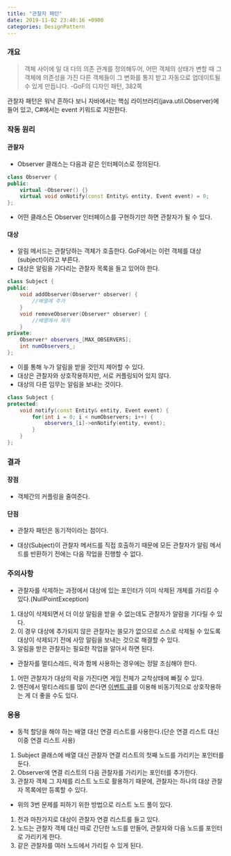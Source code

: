 ```yaml
---
title: "관찰자 패턴"
date: 2019-11-02 23:40:16 +0900
categories: DesignPattern
---
```


### 개요

>객체 사이에 일 대 다의 의존 관계를 정의해두어, 어떤 객체의 상태가 변할 때 그 객체에 의존성을 가진 다른 객체들이 그 변화를 통지 받고 자동으로 업데이트될 수 있게 만듭니다.
> -GoF의 디자인 패턴, 382쪽

관찰자 패턴은 워낙 흔하다 보니 자바에서는 핵심 라이브러리(java.util.Observer)에 들어 있고, C#에서는 event 키워드로 지원한다.

### 작동 원리

#### 관찰자

* Observer 클래스는 다음과 같은 인터페이스로 정의된다.
```C++
class Observer {
public:
	virtual ~Observer() {}
	virtual void onNotify(const Entity& entity, Event event) = 0;
};
```
* 어떤 클래스든 Observer 인터페이스를 구현하기만 하면 관찰자가 될 수 있다.
 
#### 대상

* 알림 메서드는 관찰당하는 객체가 호출한다. GoF에서는 이런 객체를 대상(subject)이라고 부른다.<br>
* 대상은 알림을 기다리는 관찰자 목록을 들고 있어야 한다.
```C++
class Subject {
public:
	void addObserver(Observer* observer) {
		//배열에 추가
	}
	void removeObserver(Observer* observer) {
		//배열에서 제거
	}
private:
	Observer* observers_[MAX_OBSERVERS];
	int numObservers_;
};
```
* 이를 통해 누가 알림을 받을 것인지 제어할 수 있다.<br>
* 대상은 관찰자와 상호작용하지만, 서로 커플링되어 있지 않다.<br>
* 대상의 다른 임무는 알림을 보내는 것이다.
```C++
class Subject {
protected:
	void notify(const Entity& entity, Event event) {
		for(int i = 0; i < numObservers; i++) {
			observers_[i]->onNotify(entity, event);
		}
	}
};
```
### 결과

#### 장점
* 객체간의 커플링을 줄여준다.

#### 단점
* 관찰자 패턴은 동기적이라는 점이다.<br>
- 대상(Subject)이 관찰자 메서드를 직접 호출하기 때문에 모든 관찰자가 알림 메서드를 반환하기 전에는 다음 작업을 진행할 수 없다.<br>

### 주의사항

* 관찰자를 삭제하는 과정에서 대상에 있는 포인터가 이미 삭제된 개체를 가리킬 수 있다.(NullPointException)<br>
1. 대상이 삭제되면서 더 이상 알림을 받을 수 없는데도 관찰자가 알람을 기다릴 수 있다.<br>
2. 이 경우 대상에 추가되지 않은 관찰자는 쓸모가 없으므로 스스로 삭제될 수 있도록 대상이 삭제되기 전에 사망 알림을 보내는 것으로 해결할 수 있다.<br>
3. 알림을 받은 관찰자는 필요한 작업을 알아서 하면 된다.
* 관찰자를 멀티스레드, 락과 함께 사용하는 경우에는 정말 조심해야 한다.<br>
1. 어떤 관찰자가 대상의 락을 가진다면 게임 전체가 교착상태에 빠질 수 있다.<br>
2. 엔진에서 멀티스레드를 많이 쓴다면 [이벤트 큐]()를 이용해 비동기적으로 상호작용하는 게 더 좋을 수도 있다.

### 응용

* 동적 할당을 해야 하는 배열 대신 연결 리스트를 사용한다.(단순 연결 리스트 대신 이중 연결 리스트 사용)
1. Subject 클래스에 배열 대신 관찰자 연결 리스트의 첫째 노드를 가리키는 포인터를 둔다.
2. Observer에 연결 리스트의 다음 관찰자를 가리키는 포인터를 추가한다.
3. 관찰자 객체 그 자체를 리스트 노드로 활용하기 때문에, 관찰자는 하나의 대상 관찰자 목록에만 등록할 수 있다.
* 위의 3번 문제를 피하기 위한 방법으로 리스트 노드 풀이 있다.
1. 전과 마찬가지로 대상이 관찰자 연결 리스트를 들고 있다.
2. 노드는 관찰자 객체 대신 따로 간단한 노드를 만들어, 관찰자와 다음 노드를 포인터로 가리키게 한다.
3. 같은 관찰자를 여러 노드에서 가리킬 수 있게 된다.